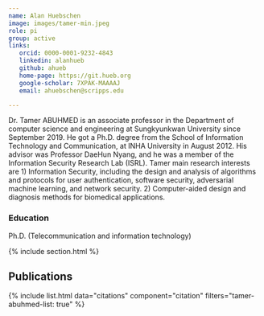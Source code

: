 ```yaml
---
name: Alan Huebschen
image: images/tamer-min.jpeg
role: pi
group: active
links:
   orcid: 0000-0001-9232-4843
   linkedin: alanhueb
   github: ahueb
   home-page: https://git.hueb.org
   google-scholar: 7XPAK-MAAAAJ
   email: ahuebschen@scripps.edu

---
```


Dr. Tamer ABUHMED is an associate professor in the Department of computer science and engineering at Sungkyunkwan University since September 2019. He got a Ph.D. degree from the School of Information Technology and Communication, at INHA University in August 2012. His advisor was Professor DaeHun Nyang, and he was a member of the Information Security Research Lab (ISRL). Tamer main research interests are 1) Information Security, including the design and analysis of algorithms and protocols for user authentication, software security, adversarial machine learning, and network security. 2) Computer-aided design and diagnosis methods for biomedical applications.


### Education
Ph.D. (Telecommunication and information technology)


{% include section.html %}
## Publications

{% include list.html data="citations" component="citation" filters="tamer-abuhmed-list: true" %}